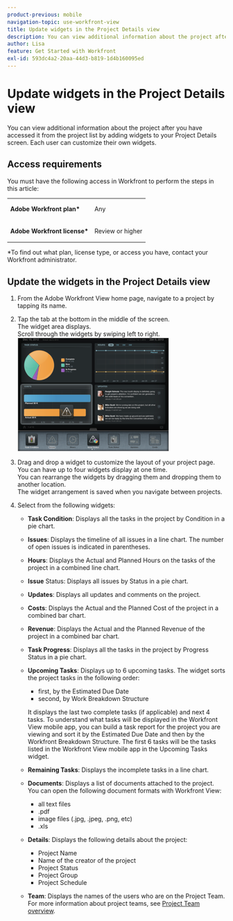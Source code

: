 ```yaml
---
product-previous: mobile
navigation-topic: use-workfront-view
title: Update widgets in the Project Details view
description: You can view additional information about the project after you have accessed it from the project list by adding widgets to your Project Details screen. Each user can customize their own widgets.
author: Lisa
feature: Get Started with Workfront
exl-id: 593dc4a2-20aa-44d3-b819-1d4b160095ed
---
```

# Update widgets in the Project Details view

You can view additional information about the project after you have accessed it from the project list by adding widgets to your Project Details screen. Each user can customize their own widgets.

## Access requirements

You must have the following access in Workfront to perform the steps in this article:

<table style="table-layout:auto"> 
 <col> 
 </col> 
 <col> 
 </col> 
 <tbody> 
  <tr> 
   <td role="rowheader"><strong>Adobe Workfront plan*</strong></td> 
   <td> <p>Any</p> </td> 
  </tr> 
  <tr> 
   <td role="rowheader"><strong>Adobe Workfront license*</strong></td> 
   <td> <p>Review or higher</p> </td> 
  </tr> 
 </tbody> 
</table>

&#42;To find out what plan, license type, or access you have, contact your Workfront administrator.

## Update the widgets in the Project Details view

1. From the Adobe Workfront View home page, navigate to a project by tapping its name.
1. Tap the tab at the bottom in the middle of the screen.  
   The widget area displays.  
   Scroll through the widgets by swiping left to right.  
   ![](assets/screen-shot-2013-009-11-at-8.25.01-am-350x262.png)

1. Drag and drop a widget to customize the layout of your project page.  
   You can have up to four widgets display at one time.  
   You can rearrange the widgets by dragging them and dropping them to another location.  
   The widget arrangement is saved when you navigate between projects.

1. Select from the following widgets:

   * **Task Condition**: Displays all the tasks in the project by Condition in a pie chart.
   * **Issues**: Displays the timeline of all issues in a line chart. The number of open issues is indicated in parentheses.
   * **Hours**: Displays the Actual and Planned Hours on the tasks of the project in a combined line chart.
   * **Issue** Status: Displays all issues by Status in a pie chart.
   * **Updates**: Displays all updates and comments on the project.
   * **Costs**: Displays the Actual and the Planned Cost of the project in a combined bar chart.
   * **Revenue**: Displays the Actual and the Planned Revenue of the project in a combined bar chart.
   * **Task Progress**: Displays all the tasks in the project by Progress Status in a pie chart.
   * **Upcoming Tasks**: Displays up to 6 upcoming tasks. The widget sorts the project tasks in the following order:

      * first, by the Estimated Due Date
      * second, by Work Breakdown Structure

     It displays the last two complete tasks (if applicable) and next 4 tasks. To understand what tasks will be displayed in the Workfront View mobile app, you can build a task report for the project you are viewing and sort it by the Estimated Due Date and then by the Workfront Breakdown Structure. The first 6 tasks will be the tasks listed in the Workfront View mobile app in the Upcoming Tasks widget.
   
   * **Remaining Tasks**: Displays the incomplete tasks in a line chart.
   * **Documents**: Displays a list of documents attached to the project.  
     You can open the following document formats with Workfront View:

      * all text files
      * .pdf
      * image files (.jpg, .jpeg, .png, etc)
      * .xls

   * **Details**: Displays the following details about the project:

      * Project Name
      * Name of the creator of the project
      * Project Status
      * Project Group
      * Project Schedule

   * **Team**: Displays the names of the users who are on the Project Team.  
     For more information about project teams, see [Project Team overview](../../../manage-work/projects/planning-a-project/project-team-overview.md).
